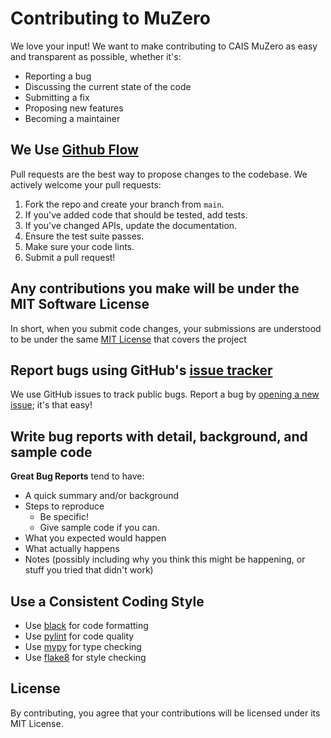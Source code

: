 # Contributing to MuZero

We love your input! We want to make contributing to CAIS MuZero as easy and transparent as possible, whether it's:

- Reporting a bug
- Discussing the current state of the code
- Submitting a fix
- Proposing new features
- Becoming a maintainer

## We Use [Github Flow](https://guides.github.com/introduction/flow/index.html)
Pull requests are the best way to propose changes to the codebase. We actively welcome your pull requests:

1. Fork the repo and create your branch from `main`.
2. If you've added code that should be tested, add tests.
3. If you've changed APIs, update the documentation.
4. Ensure the test suite passes.
5. Make sure your code lints.
6. Submit a pull request!

## Any contributions you make will be under the MIT Software License
In short, when you submit code changes, your submissions are understood to be under the same [MIT License](http://choosealicense.com/licenses/mit/) that covers the project

## Report bugs using GitHub's [issue tracker](https://github.com/carletonaisociety/muzero/issues)
We use GitHub issues to track public bugs. Report a bug by [opening a new issue](https://github.com/carletonaisociety/muzero/issues/new); it's that easy!

## Write bug reports with detail, background, and sample code

**Great Bug Reports** tend to have:

- A quick summary and/or background
- Steps to reproduce
  - Be specific!
  - Give sample code if you can.
- What you expected would happen
- What actually happens
- Notes (possibly including why you think this might be happening, or stuff you tried that didn't work)

## Use a Consistent Coding Style

* Use [black](https://github.com/psf/black) for code formatting
* Use [pylint](https://www.pylint.org/) for code quality
* Use [mypy](https://mypy.readthedocs.io/) for type checking
* Use [flake8](https://flake8.pycqa.org/) for style checking

## License
By contributing, you agree that your contributions will be licensed under its MIT License. 